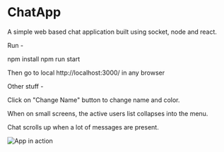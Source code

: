 # ChatApp
A simple web based chat application built using socket, node and react.

Run - 

npm install
npm run start

Then go to local http://localhost:3000/ in any browser


Other stuff - 

Click on "Change Name" button to change name and color.

When on small screens, the active users list collapses into the menu.

Chat scrolls up when a lot of messages are present.

![App in action](https://ibb.co/HXgHDt0)
